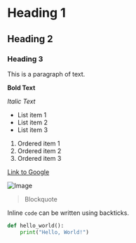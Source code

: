 # Heading 1

## Heading 2

### Heading 3

This is a paragraph of text.

**Bold Text**

*Italic Text*

- List item 1
- List item 2
- List item 3

1. Ordered item 1
2. Ordered item 2
3. Ordered item 3

[Link to Google](https://www.google.com)

![Image](media/article-image.jpg.png)

> Blockquote

Inline `code` can be written using backticks.

```python
def hello_world():
    print("Hello, World!")
